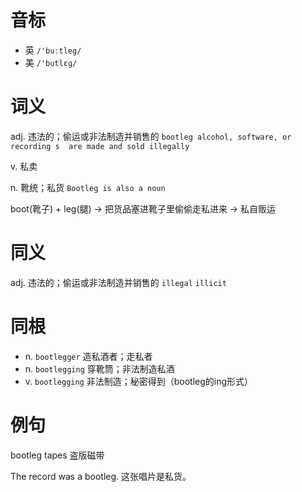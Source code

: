 # 音标

- 英 `/'buːtleg/`
- 美 `/'butlɛɡ/`

# 词义

adj. 违法的；偷运或非法制造并销售的
`bootleg alcohol, software, or  recording s  are made and sold illegally`

v. 私卖


n. 靴统；私货
`Bootleg is also a noun`



boot(靴子) + leg(腿) → 把货品塞进靴子里偷偷走私进来 → 私自贩运

# 同义

adj. 违法的；偷运或非法制造并销售的
`illegal` `illicit`

# 同根

- n. `bootlegger` 造私酒者；走私者
- n. `bootlegging` 穿靴筒；非法制造私酒
- v. `bootlegging` 非法制造；秘密得到（bootleg的ing形式）

# 例句

bootleg tapes
盗版磁带

The record was a bootleg.
这张唱片是私货。


